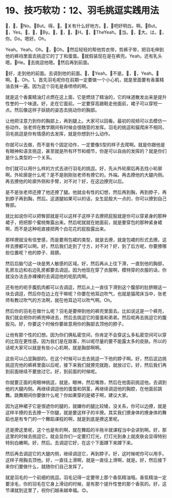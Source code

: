 # 19、技巧软功：12、羽毛挑逗实践用法

🎼，🎼，🎼No。🎼But。得。🎼。🎼关有什么好地方。🎼，🎼吧好明白。啊。🎼But。🎼，Yes。🎼，🎼，🎼By。🎼，🎼，🎼，🎼H。🎼，🎼TheYeah。🎼当。🎼，🎼大。は。🎼，你。Do。嗯好。Oh。

Yeah。Yeah。Oh。🎼，🎼Oh。🎼然后轻轻的帮他剪衣带，剪裤子带，把羽毛伸到他的裤裆里面去挑逗它的丁丁和蛋蛋。🎼就假装现在是在裤兜。Yeah。还有乳头嗯。🎼He。🎼去挑逗他嗯。🎼然后再到前面。

🎼好，走到他的前面。去调到他的前面。🎼，🎼Yeah。🎼不是。🎼，🎼，Yeah。🎼啊。🎼。Oh。1。首先羽毛呢你在前期一定要做一个小心机，就是里面要有香薰精油去抹一遍。因为这个羽毛是香喷喷的啊。

就是这个香薰精油灯点燃在这上面，它是燃烧了精油的，它的味道散发出来是提升性誉的一个味道。好，走在它面前。一定要穿高跟鞋走他面前，裙子可以穿短一点。然后像这样子妖娆的姿态去挑动你的胸部。

让他把注意力到你的胸部上，再到腿上。大家可以回看。最初的视频可以去模仿一些动作。张老师在教学期间有时候会很随意的发挥。羽毛的挑逗和猫爬床不相同，羽毛挑逗是你有情感的去发挥，就是你想到什么动作。

你就可以去做，而不是有个固定动作，一定要像S型的样子去爬啊。就是你跟他是有眼神和语言挑逗，甚至就是所有环节和细节，你是可以自由的发挥的？就是你们是什么类型的一个关系。

你们就可以用什么样的方式去进行羽毛的挑逗。好，先从外轮廓后再去找小轮廓啊。外轮廓是什么呢？是不是刚刚张老师有撩它的。外端。再去撩他的大腿内侧。再去撩他的轮廓外侧和手臂，对不对？好，在这边撩完以后。

是不是张老师还撩了他还撩了腿。他就会有性的幻想，然后再到胸，再到脖子，再到脖子再到胸，然后。这道腿如果可以的话，女生屁股大一点的，你可以撩到自己臀部。

就比如说你可以把臀部就是可以这样子这样子去撩把屁股就是你可以穿紧身的那种裙子，把把那个蜜桃臀露出来。然后呢就就在她面前，就是要穿包的那种紧身裙啊，而不是这种呃直接把两个白花花的屁股露出来。

那样撩就没有信誉感，而是要用包裙的类型，就是去撩，就是包裙的形式去撩。这样去撩都可以啊。好，然后我们走到了寸方，对不对？好，到了后方呢，你要撩哪些位置呢？他的脖子、肩膀。

然后后脑勺这一块是男人敏感的区域。好，然后再从上往下滑，一直到他的胸部，乳房左边和右边乳房都要去调逗。因为他现在穿了衣服啊，模特穿的衣服的话，你就没办法去赤裸裸的去调逗他的呃肌肉啊。

还有他的呃手腹肌肉都可以去调逗，然后从上一直往下滑到这个腹部的肚脐眼这一块去调逗，然后你在边上在干嘛呢？你要在他耳边吹气，也就是猫爬床当中，张老师有教过吹气的方法啊，就在他耳边可以吹气啊。Oh。

然后你的羽毛在做什么呢？羽毛是要伸到他的裤兜里面去。比如说这是一个裤兜，我们就会把你的裤兜伸进去，然后去挑逗它的蛋蛋和弟弟。然后呢再去挑逗它的腹股沟。好，你要这个时候你要故意用你的胸部去顶他的脖子。

让他有那个性的幻想。因为你们俩私密空间，你肯定不会穿这么多私密空间可以穿的比现在更性感。因为我们是在路客，所以呢尽量的要不能露太多的皮肤。所以的话呢大家可以就是有些小心机啊，就是胸部啊啊。

这些可以凸显胸部的。在这个时候可以去去挑逗一下他的脖子啊。好，然后这边挑挑逗完他的裤裤里面以后呢，接下来我们就撩完就跑，就放过它。好，然后我们再到前面继续不要放过它。好，到前面的时候呢。

你就要正面的用眼神挑逗，就是。眼神，然后嘴唇，然后在他面前挑逗他。去调到他的大腿内侧。再继续调逗他的蛋蛋和阴茎，再继续调逗他的胸腔，在他面前跳舞。跳舞期间你要做什么呢？你如果穿的是裙子啊，建议大家。

因为这种裙子它是很遮你的腿的，就嫌你的腿比较矮，没关系，你可以边撩，就是这样半撩的去去撩一下你腿，就是要这样子的半撩。其实我们撩身体的撩身体的舞蹈也是有专门的一个舞蹈课程的啊，就是到底是撩这里呢。

还是撩这里呢，这个也是有的啊，就在舞蹈的半拖半就课程当中会讲到啊。好，那这里的时候去挑逗它。就会显你们一定要打灯光，打灯光到身上就皮肤会显得特别特别白嫩啊。好，然后。去调逗它好，在这个下面蹲下来蹲下来。

然后再去调逗它的大腿内侧，继续调逗它，再到脖子。好，这时候呢你可以用手。这样子用胸去顶他。好，一直往上滑啊，就是一直往上滑啊，就是。好，然后接下来你们要做什么，就随你们自己发挥了。

就是羽毛的一个前细的挑逗。羽毛记得一定要带上那个香氛精油哦。香氛精油一定要涂毛，你的羽毛在它身上滑动的时候，是有那个提升性誉的那个香氛的。好，这节课就到这里了，祝你们越来越幸福。😊。

